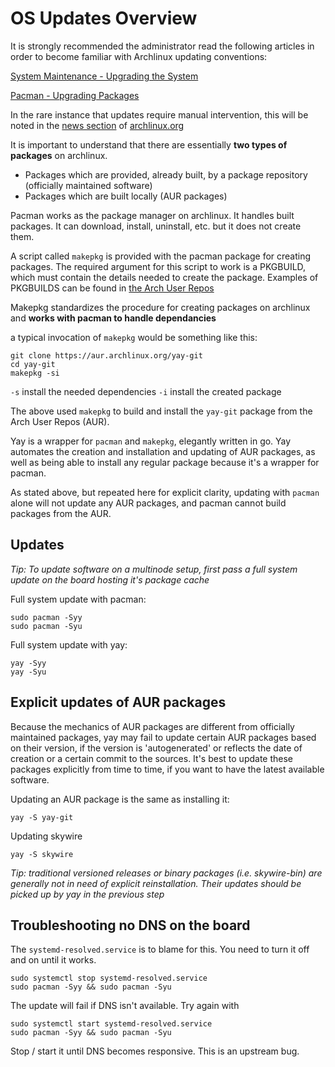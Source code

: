 # OS Updates Overview

It is strongly recommended the administrator read the following articles in order to become familiar with Archlinux updating conventions:

[System Maintenance - Upgrading the System](https://wiki.archlinux.org/index.php/System_maintenance#Upgrading_the_system)

[Pacman - Upgrading Packages](https://wiki.archlinux.org/index.php/Pacman#Upgrading_packages)

In the rare instance that updates require manual intervention, this will be noted in the [news section](https://www.archlinux.org/news/) of [archlinux.org](https://www.archlinux.org)

It is important to understand that there are essentially **two types of packages** on archlinux.

* Packages which are provided, already built, by a package repository (officially maintained software)
* Packages which are built locally (AUR packages)

Pacman works as the package manager on archlinux. It handles built packages. It can download, install, uninstall, etc. but it does not create them.

A script called `makepkg` is provided with the pacman package for creating packages. The required argument for this script to work is a PKGBUILD, which must contain the details needed to create the package. Examples of PKGBUILDS can be found in [the Arch User Repos](http://aur.archlinux.org)

Makepkg standardizes the procedure for creating packages on archlinux and **works with pacman to handle dependancies**

a typical invocation of `makepkg` would be something like this:
```
git clone https://aur.archlinux.org/yay-git
cd yay-git
makepkg -si
```

`-s` install the needed dependencies
`-i` install the created package

The above used `makepkg` to  build and install the `yay-git` package from the Arch User Repos (AUR).

Yay is a wrapper for `pacman` and `makepkg`, elegantly written in go. Yay automates the creation and installation and updating of AUR packages, as well as being able to install any regular package because it's a wrapper for pacman.

As stated above, but repeated here for explicit clarity, updating with `pacman` alone will not update any AUR packages, and pacman cannot build packages from the AUR.

## Updates

*Tip: To update software on a multinode setup, first pass a full system update on the board hosting it's package cache*

Full system update with pacman:
```
sudo pacman -Syy
sudo pacman -Syu
```


Full system update with yay:
```
yay -Syy
yay -Syu
```

## Explicit updates of AUR packages

Because the mechanics of AUR packages are different from officially maintained packages, yay may fail to update certain AUR packages based on their version, if the version is 'autogenerated' or reflects the date of creation or a certain commit to the sources. It's best to update these packages explicitly from time to time, if you want to have the latest available software.

Updating an AUR package is the same as installing it:
```
yay -S yay-git
```

Updating skywire
```
yay -S skywire
```

*Tip: traditional versioned releases or binary packages (i.e. skywire-bin) are generally not in need of explicit reinstallation. Their updates should be picked up by yay in the previous step*

## Troubleshooting no DNS on the board

The `systemd-resolved.service` is to blame for this. You need to turn it off and on until it works.

```
sudo systemctl stop systemd-resolved.service
sudo pacman -Syy && sudo pacman -Syu
```

The update will fail if DNS isn't available. Try again with

```
sudo systemctl start systemd-resolved.service
sudo pacman -Syy && sudo pacman -Syu
```

Stop / start it until DNS becomes responsive. This is an upstream bug.
